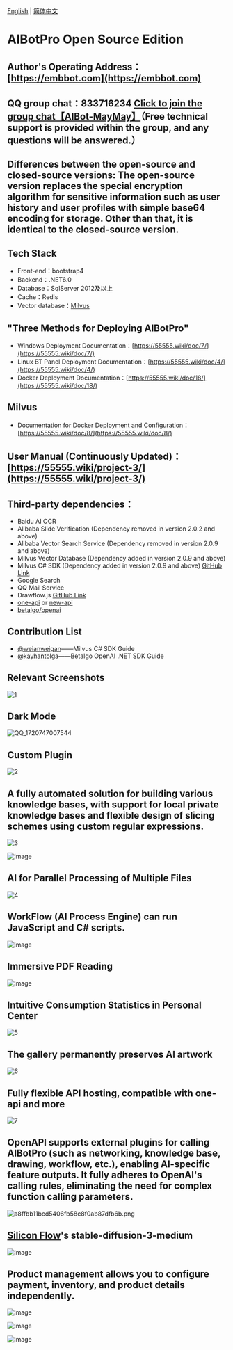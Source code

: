 [English](https://github.com/MayDay-wpf/AIBotPublic/blob/main/Readme-en.md) | [简体中文](https://github.com/MayDay-wpf/AIBotPublic/blob/main/Readme.md)
# AIBotPro Open Source Edition
## Author's Operating Address：[https://embbot.com](https://embbot.com)
## QQ group chat：833716234 [Click to join the group chat【AIBot-MayMay】](https://qm.qq.com/q/2Wqd6MpW3S)（Free technical support is provided within the group, and any questions will be answered.）
## Differences between the open-source and closed-source versions: The open-source version replaces the special encryption algorithm for sensitive information such as user history and user profiles with simple base64 encoding for storage. Other than that, it is identical to the closed-source version.
## Tech Stack
* Front-end：bootstrap4
* Backend：.NET6.0
* Database：SqlServer 2012及以上
* Cache：Redis
* Vector database：[Milvus](https://github.com/milvus-io/milvus)
## "Three Methods for Deploying AIBotPro"
* Windows Deployment Documentation：[https://55555.wiki/doc/7/](https://55555.wiki/doc/7/)
* Linux BT Panel Deployment Documentation：[https://55555.wiki/doc/4/](https://55555.wiki/doc/4/)
* Docker Deployment Documentation：[https://55555.wiki/doc/18/](https://55555.wiki/doc/18/)
## Milvus 
* Documentation for Docker Deployment and Configuration：[https://55555.wiki/doc/8/](https://55555.wiki/doc/8/)

## User Manual (Continuously Updated)：[https://55555.wiki/project-3/](https://55555.wiki/project-3/)


## Third-party dependencies：
- Baidu AI OCR
- Alibaba Slide Verification (Dependency removed in version 2.0.2 and above)
- Alibaba Vector Search Service (Dependency removed in version 2.0.9 and above)
- Milvus Vector Database (Dependency added in version 2.0.9 and above)
- Milvus C# SDK (Dependency added in version 2.0.9 and above) [GitHub Link](https://github.com/milvus-io/milvus-sdk-csharp)
- Google Search
- QQ Mail Service
- Drawflow.js [GitHub Link](https://github.com/jerosoler/Drawflow)
- [one-api](https://github.com/songquanpeng/one-api) or [new-api](https://github.com/Calcium-Ion/new-api)
- [betalgo/openai](https://github.com/betalgo/openai)
  
## Contribution List
* [@weianweigan](https://github.com/weianweigan)——Milvus C# SDK Guide
* [@kayhantolga](https://github.com/kayhantolga)——Betalgo OpenAI .NET SDK Guide

## Relevant Screenshots
![1](https://i.mij.rip/2024/02/27/b47660352729d9028be6f7edd0bd2c51.png)

## Dark Mode
![QQ_1720747007544](https://github.com/user-attachments/assets/f697f1b1-4354-4902-8669-564e6df5c1e3)

## Custom Plugin
![2](https://i.mij.rip/2024/02/27/56b35026e63d56ffe3cfe11b188d6af4.png)

## A fully automated solution for building various knowledge bases, with support for local private knowledge bases and flexible design of slicing schemes using custom regular expressions.
![3](https://github.com/MayDay-wpf/AIBotPublic/assets/58774414/66e73f60-8baa-4a93-8beb-30e341afaedd)

![image](https://github.com/MayDay-wpf/AIBotPublic/assets/58774414/bff03cfc-9afc-4462-8ec9-a7cdd9035a84)

## AI for Parallel Processing of Multiple Files
![4](https://i.mij.rip/2024/02/27/a1681df1f0ea887d74beacf72adff1a6.png)

## WorkFlow (AI Process Engine) can run JavaScript and C# scripts.
![image](https://github.com/user-attachments/assets/e7e40bb0-c32e-4808-866c-c660a97b2291)

## Immersive PDF Reading
![image](https://github.com/user-attachments/assets/60f47f52-d756-407d-a30d-8efb133e67b3)

## Intuitive Consumption Statistics in Personal Center
![5](https://i.mij.rip/2024/02/27/ea673cde87609b7b053eaa30a93c7860.png)

## The gallery permanently preserves AI artwork
![6](https://i.mij.rip/2024/02/27/c58fbc39e613517376e07e5a92ac3c23.png)

## Fully flexible API hosting, compatible with one-api and more
![7](https://i.mij.rip/2024/02/27/cc8b844bdd329ddd301c169f312d5594.png)

## OpenAPI supports external plugins for calling AIBotPro (such as networking, knowledge base, drawing, workflow, etc.), enabling AI-specific feature outputs. It fully adheres to OpenAI's calling rules, eliminating the need for complex function calling parameters.
![a8ffbb11bcd5406fb58c8f0ab87dfb6b.png](https://ice.frostsky.com/2024/04/05/a8ffbb11bcd5406fb58c8f0ab87dfb6b.png)

## [Silicon Flow](https://siliconflow.cn/)'s stable-diffusion-3-medium
![image](https://github.com/user-attachments/assets/26261552-394c-433d-bbc5-009a380729e2)

## Product management allows you to configure payment, inventory, and product details independently.
![image](https://github.com/MayDay-wpf/AIBotPublic/assets/58774414/d27420c9-6ec4-4a23-996b-d183af4a823d)

![image](https://github.com/MayDay-wpf/AIBotPublic/assets/58774414/3dddc8d2-5edc-40df-b4fe-f4a28f7ec557)

![image](https://github.com/MayDay-wpf/AIBotPublic/assets/58774414/e8d12ff7-a300-4bab-bfca-56fd0d502e2f)
